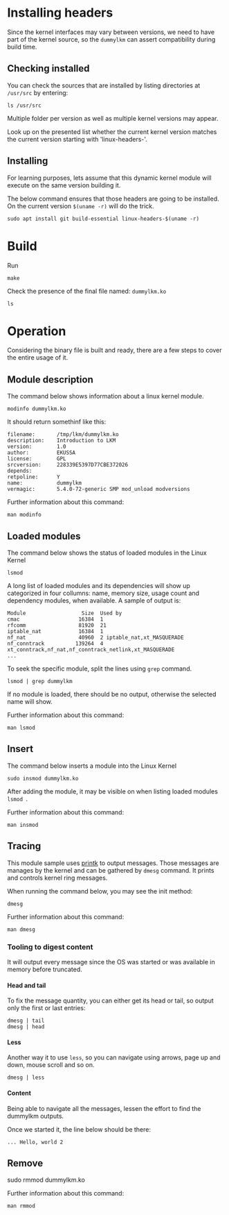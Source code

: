# Installing headers

Since the kernel interfaces may vary between versions, we need to have part of the kernel source, so the `dummylkm` can assert compatibility during build time.

## Checking installed

You can check the sources that are installed by listing directories at `/usr/src` by entering:

```
ls /usr/src

```

Multiple folder per version as well as multiple kernel versions may appear.

Look up on the presented list whether the current kernel version matches the current version starting with 'linux-headers-'.


## Installing

For learning purposes, lets assume that this dynamic kernel module will execute on the same version building it.

The below command ensures that those headers are going to be installed. On the current version `$(uname -r)` will do the trick.

```
sudo apt install git build-essential linux-headers-$(uname -r)
```


# Build

Run

```
make
```

Check the presence of the final file named: `dummylkm.ko`

```
ls
```


# Operation

Considering the binary file is built and ready, there are a few steps to cover the entire usage of it.


## Module description

The command below shows information about a linux kernel module.

```
modinfo dummylkm.ko
```


It should return somethinf like this:

```
filename:       /tmp/lkm/dummylkm.ko
description:    Introduction to LKM
version:        1.0
author:         EKUSSA
license:        GPL
srcversion:     228339E5397D77CBE372026
depends:        
retpoline:      Y
name:           dummylkm
vermagic:       5.4.0-72-generic SMP mod_unload modversions
```

Further information about this command:

```
man modinfo
```


## Loaded modules

The command below shows the status of loaded modules in the Linux Kernel

```
lsmod
```

A long list of loaded modules and its dependencies will show up categorized in four collumns: name, memory size, usage count and dependency modules, when available. A sample of output is:

```
Module                  Size  Used by
cmac                   16384  1
rfcomm                 81920  21
iptable_nat            16384  1
nf_nat                 40960  2 iptable_nat,xt_MASQUERADE
nf_conntrack          139264  4 xt_conntrack,nf_nat,nf_conntrack_netlink,xt_MASQUERADE
...
```


To seek the specific module, split the lines using `grep` command.

```
lsmod | grep dummylkm
```

If no module is loaded, there should be no output, otherwise the selected name will show.


Further information about this command:

```
man lsmod
```


## Insert

The command below inserts a module into the Linux Kernel

```
sudo insmod dummylkm.ko
```


After adding the module, it may be visible on when listing loaded modules `lsmod `.


Further information about this command:

```
man insmod
```

## Tracing

This module sample uses [printk](https://en.wikipedia.org/wiki/Printk) to output messages.
Those messages are manages by the kernel and can be gathered by `dmesg` command. It prints and controls kernel ring messages.

When running the command below, you may see the init method:

```
dmesg
```

Further information about this command:

```
man dmesg
```


### Tooling to digest content

It will output every message since the OS was started or was available in memory before truncated.


#### Head and tail

To fix the message quantity, you can either get its head or tail, so output only the first or last entries:

```
dmesg | tail
dmesg | head
```

#### Less

Another way it to use `less`, so you can navigate using arrows, page up and down, mouse scroll and so on.

```
dmesg | less
```

#### Content

Being able to navigate all the messages, lessen the effort to find the dummylkm outputs.

Once we started it, the line below should be there:

```
... Hello, world 2
```


## Remove
sudo rmmod dummylkm.ko

Further information about this command:

```
man rmmod
```


